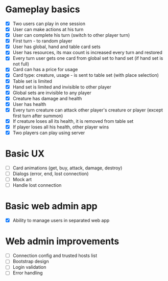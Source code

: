 # Gameplay basics

- [x] Two users can play in one session
- [x] User can make actions at his turn
- [x] User can complete his turn (switch to other player turn)
- [x] First turn - to random player
- [x] User has global, hand and table card sets
- [x] User has resources, its max count is increased every turn and restored
- [x] Every turn user gets one card from global set to hand set (if hand set is not full)
- [x] Card can has a price for usage
- [x] Card type: creature, usage - is sent to table set (with place selection)
- [x] Table set is limited
- [x] Hand set is limited and invisible to other player
- [x] Global sets are invisible to any player
- [x] Creature has damage and health
- [x] User has health
- [x] Every turn creature can attack other player's creature or player (except first turn after summon)
- [x] If creature loses all its health, it is removed from table set
- [x] If player loses all his health, other player wins
- [x] Two players can play using server

# Basic UX

- [ ] Card animations (get, buy, attack, damage, destroy)
- [ ] Dialogs (error, end, lost connection)
- [ ] Mock art
- [ ] Handle lost connection

# Basic web admin app

- [x] Ability to manage users in separated web app

# Web admin improvements

- [ ] Connection config and trusted hosts list
- [ ] Bootstrap design
- [ ] Login validation
- [ ] Error handling